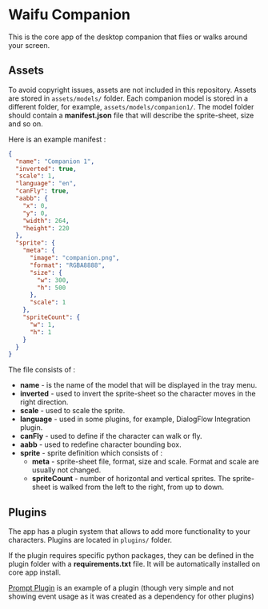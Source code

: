 # Waifu Companion

This is the core app of the desktop companion that flies or walks
around your screen.

## Assets

To avoid copyright issues, assets are not included in this repository.
Assets are stored in ``assets/models/`` folder. Each companion model is stored
in a different folder, for example, ``assets/models/companion1/``. The
model folder should contain a **manifest.json** file that will describe
the sprite-sheet, size and so on.

Here is an example manifest :
```json
{
  "name": "Companion 1",
  "inverted": true,
  "scale": 1,
  "language": "en",
  "canFly": true,
  "aabb": {
    "x": 0,
    "y": 0,
    "width": 264,
    "height": 220
  },
  "sprite": {
    "meta": {
      "image": "companion.png",
      "format": "RGBA8888",
      "size": {
        "w": 300,
        "h": 500
      },
      "scale": 1
    },
    "spriteCount": {
      "w": 1,
      "h": 1
    }
  }
}
```
The file consists of :
- **name** - is the name of the model that will be displayed in the tray menu.
- **inverted** - used to invert the sprite-sheet so the character moves in
the right direction.
- **scale** - used to scale the sprite.
- **language** - used in some plugins, for example, DialogFlow Integration plugin.
- **canFly** - used to define if the character can walk or fly.
- **aabb** - used to redefine character bounding box.
- **sprite** - sprite definition which consists of :
    - **meta** - sprite-sheet file, format, size and scale.
    Format and scale are usually not changed.
    - **spriteCount** - number of horizontal and vertical sprites.
    The sprite-sheet is walked from the left to the right, from up to down.

## Plugins
The app has a plugin system that allows to add more functionality to
your characters. Plugins are located in ``plugins/`` folder.

If the plugin requires specific python packages, they can be defined in
the plugin folder with a **requirements.txt** file. It will be automatically
installed on core app install.

[Prompt Plugin]() is an example of a plugin (though very simple and not
showing event usage as it was created as a dependency for other plugins)
